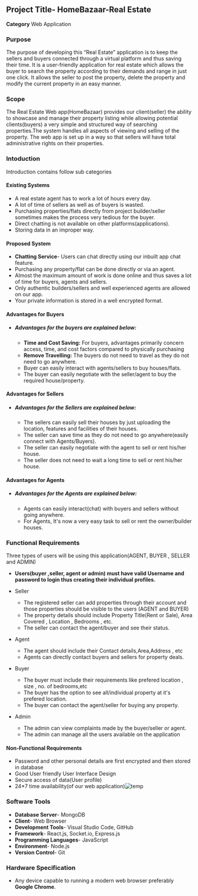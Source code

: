 ## Project Title- HomeBazaar-Real Estate 
**Category** Web Application
### Purpose
The purpose of developing this “Real Estate” application is to keep the sellers and buyers connected through a virtual platform and thus saving their time. It is a user-friendly application for real estate which allows the buyer to search the property according to their demands and range in just one click. It allows the seller to post the property, delete the property and modify the current property in an easy manner.

### Scope
The Real Estate Web app(HomeBazaar) provides our client(seller) the ability to showcase and manage their property listing while allowing potential clients(buyers) a very simple and structured way of searching properties.The system handles all aspects of viewing and selling of the property. The web app is set up in a way so that sellers will have total administrative rights on their properties.

### Intoduction
Introduction contains follow sub categories

#### Existing Systems
- A real estate agent has to work a lot of hours every day.
- A lot of time of sellers as well as of buyers is wasted.
- Purchasing properties/flats directly from project builder/seller sometimes makes the process very tedious for the buyer.
- Direct chatting is not available on other platforms(applications).
- Storing data in an improper way.
#### Proposed System
- **Chatting Service**- Users can chat directly using our inbuilt app chat feature. 
- Purchasing any property/flat can be done directly or via an agent.
- Almost the maximum amount of  work is done online and thus saves a lot of time for buyers, agents and sellers.
- Only authentic builders/sellers and well experienced agents are allowed on our app.
- Your private information is stored in a well encrypted format. 

#### Advantages for Buyers
- ##### Advantages for the buyers are explained below:
  - **Time and Cost Saving:** For buyers, advantages primarily concern access, time, and cost factors compared to physically purchasing
  - **Remove Travelling:** The buyers do not need to travel as they do not need to go anywhere.
  - Buyer can easily interact with  agents/sellers to buy  houses/flats.
  - The buyer can easily negotiate with the seller/agent to buy the required house/property.

#### Advantages for Sellers
- ##### Advantages for the Sellers are explained below:
  - The sellers can easily sell their houses by just uploading the location, features and facilities of their houses.
  - The seller can save time as they do not need to go anywhere(easily connect with Agents/Buyers).
  - The seller can easily negotiate with the agent to sell or rent his/her house.
  - The seller does not need to wait a long time to sell or  rent his/her house.

#### Advantages for Agents
- ##### Advantages for the Agents are explained below:
  - Agents can easily interact(chat) with buyers and sellers without going anywhere.
  - For Agents, It's now a very easy task to sell or rent the owner/builder houses.

### Functional Requirements
Three types of users will be using this application(AGENT, BUYER , SELLER and ADMIN)
- **Users(buyer ,seller, agent or admin)  must have valid Username and password to login thus creating their individual profiles.**
- Seller
  - The registered seller  can add properties through their account and those properties should be visible to the users (AGENT and BUYER)
  - The property details should include Property Title(Rent or Sale), Area Covered , Location , Bedrooms , etc.
  - The seller can contact the agent/buyer and see their status.
- Agent
  - The agent should include their Contact details,Area,Address , etc
  -  Agents can directly contact buyers and sellers for property deals.

- Buyer
  - The  buyer must include their requirements like prefered location , size , no. of bedrooms,etc
  - The buyer has the option  to see all/individual  property at it's  prefered location.
  - The buyer can contact the agent/seller for buying any property.

- Admin
  - The admin can view complaints made by the buyer/seller or agent.
  - The admin can manage all the users available on the application

#### Non-Functional Requirements
- Password and other personal details  are first encrypted and then stored in database
- Good User friendly User Interface Design
- Secure access of  data(User profile)
- 24*7 time availability(of our web application)![temp](https://user-images.githubusercontent.com/57717552/163600604-1b2586ab-9fe6-40de-a915-353d8f50ddee.png)


### Software Tools
- **Database Server**- MongoDB 
- **Client**- Web Browser
- **Development Tools**- Visual Studio Code, GitHub
- **Framework**- React.js, Socket.io, Express.js
- **Programming Languages**- JavaScript
- **Environment**- Node.js
- **Version Control**- Git

### Hardware Specification
- Any device capable to running a modern web browser preferably **Google Chrome**.
